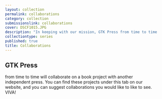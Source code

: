 ```yaml
---
layout: collection
permalink: collaborations
category: collection
submissionslink: collaborations
cover: DSCF1015.JPG
description: "In keeping with our mission, GTK Press from time to time will collaborate on a book project with another independent press. You can find these projects under this tab on our website, and you can suggest collaborations you&amp;amp;amp;#x27;d like to see. VIVA!"
collectiontype: series
published: true
title: Collaborations
---
```





## GTK Press 
from time to time will collaborate on a book project with another independent press. You can find these projects under this tab on our website, and you can suggest collaborations you would like to like to see. VIVA!
